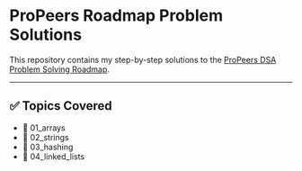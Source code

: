 # ProPeers Roadmap Problem Solutions

This repository contains my step-by-step solutions to the [ProPeers DSA Problem Solving Roadmap](https://www.propeers.in/roadmaps/657d83e7cc66959a2168f16e).

-------

## ✅ Topics Covered

- 📁 01_arrays
- 📁 02_strings
- 📁 03_hashing
- 📁 04_linked_lists
